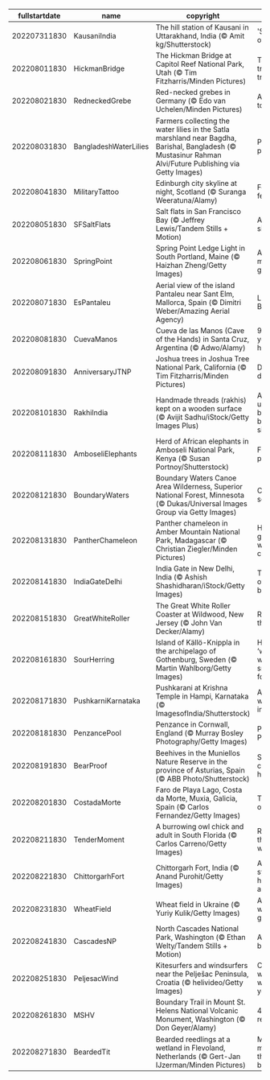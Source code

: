 |fullstartdate|name|copyright|title|image|
|--|--|--|--|--|
202207311830|KausaniIndia|The hill station of Kausani in Uttarakhand, India (© Amit kg/Shutterstock)|'Switzerland of India'|![](/en-IN/2022/08/202207311830KausaniIndia.jpg)|
202208011830|HickmanBridge|The Hickman Bridge at Capitol Reef National Park, Utah (© Tim Fitzharris/Minden Pictures)|Take the trail more travelled by|![](/en-IN/2022/08/202208011830HickmanBridge.jpg)|
202208021830|RedneckedGrebe|Red-necked grebes in Germany (© Edo van Uchelen/Minden Pictures)|A little bird told me...|![](/en-IN/2022/08/202208021830RedneckedGrebe.jpg)|
202208031830|BangladeshWaterLilies|Farmers collecting the water lilies in the Satla marshland near Bagdha, Barishal, Bangladesh (© Mustasinur Rahman Alvi/Future Publishing via Getty Images)|Pastel perfection|![](/en-IN/2022/08/202208031830BangladeshWaterLilies.jpg)|
202208041830|MilitaryTattoo|Edinburgh city skyline at night, Scotland (© Suranga Weeratuna/Alamy)|Festival fever|![](/en-IN/2022/08/202208041830MilitaryTattoo.jpg)|
202208051830|SFSaltFlats|Salt flats in San Francisco Bay (© Jeffrey Lewis/Tandem Stills + Motion)|A salty situation|![](/en-IN/2022/08/202208051830SFSaltFlats.jpg)|
202208061830|SpringPoint|Spring Point Ledge Light in South Portland, Maine (© Haizhan Zheng/Getty Images)|A small but mighty guardian|![](/en-IN/2022/08/202208061830SpringPoint.jpg)|
202208071830|EsPantaleu|Aerial view of the island Pantaleu near Sant Elm, Mallorca, Spain (© Dimitri Weber/Amazing Aerial Agency)|Little Island, Big Sea|![](/en-IN/2022/08/202208071830EsPantaleu.jpg)|
202208081830|CuevaManos|Cueva de las Manos (Cave of the Hands) in Santa Cruz, Argentina (© Adwo/Alamy)|9,000-year-old handprints|![](/en-IN/2022/08/202208081830CuevaManos.jpg)|
202208091830|AnniversaryJTNP|Joshua trees in Joshua Tree National Park, California (© Tim Fitzharris/Minden Pictures)|Desert daggers?|![](/en-IN/2022/08/202208091830AnniversaryJTNP.jpg)|
202208101830|RakhiIndia|Handmade threads (rakhis) kept on a wooden surface (© Avijit Sadhu/iStock/Getty Images Plus)|An unbreakable bond between siblings|![](/en-IN/2022/08/202208101830RakhiIndia.jpg)|
202208111830|AmboseliElephants|Herd of African elephants in Amboseli National Park, Kenya (© Susan Portnoy/Shutterstock)|Family on parade|![](/en-IN/2022/08/202208111830AmboseliElephants.jpg)|
202208121830|BoundaryWaters|Boundary Waters Canoe Area Wilderness, Superior National Forest, Minnesota (© Dukas/Universal Images Group via Getty Images)|Canoeing in solitude|![](/en-IN/2022/08/202208121830BoundaryWaters.jpg)|
202208131830|PantherChameleon|Panther chameleon in Amber Mountain National Park, Madagascar (© Christian Ziegler/Minden Pictures)|Hide-and-go-seek world champion|![](/en-IN/2022/08/202208131830PantherChameleon.jpg)|
202208141830|IndiaGateDelhi|India Gate in New Delhi, India (© Ashish Shashidharan/iStock/Getty Images)|The dawn of a new beginning|![](/en-IN/2022/08/202208141830IndiaGateDelhi.jpg)|
202208151830|GreatWhiteRoller|The Great White Roller Coaster at Wildwood, New Jersey (© John Van Decker/Alamy)|Ready for a thrill ride|![](/en-IN/2022/08/202208151830GreatWhiteRoller.jpg)|
202208161830|SourHerring|Island of Källö-Knippla in the archipelago of Gothenburg, Sweden (© Martin Wahlborg/Getty Images)|Home of the ‘world’s worst smelling food’?|![](/en-IN/2022/08/202208161830SourHerring.jpg)|
202208171830|PushkarniKarnataka|Pushkarani at Krishna Temple in Hampi, Karnataka (© ImagesofIndia/Shutterstock)|A sacred water tank in Hampi|![](/en-IN/2022/08/202208171830PushkarniKarnataka.jpg)|
202208181830|PenzancePool|Penzance in Cornwall, England (© Murray Bosley Photography/Getty Images)|Panoramic Penzance|![](/en-IN/2022/08/202208181830PenzancePool.jpg)|
202208191830|BearProof|Beehives in the Muniellos Nature Reserve in the province of Asturias, Spain (© ABB Photo/Shutterstock)|Saving and celebrating honey bees|![](/en-IN/2022/08/202208191830BearProof.jpg)|
202208201830|CostadaMorte|Faro de Playa Lago, Costa da Morte, Muxia, Galicia, Spain (© Carlos Fernandez/Getty Images)|The Coast of Death|![](/en-IN/2022/08/202208201830CostadaMorte.jpg)|
202208211830|TenderMoment|A burrowing owl chick and adult in South Florida (© Carlos Carreno/Getty Images)|Rebels of the owl world|![](/en-IN/2022/08/202208211830TenderMoment.jpg)|
202208221830|ChittorgarhFort|Chittorgarh Fort, India (© Anand Purohit/Getty Images)|A true symbol of heritage and royalty|![](/en-IN/2022/08/202208221830ChittorgarhFort.jpg)|
202208231830|WheatField|Wheat field in Ukraine (© Yuriy Kulik/Getty Images)|Amber waves of grain|![](/en-IN/2022/08/202208231830WheatField.jpg)|
202208241830|CascadesNP|North Cascades National Park, Washington (© Ethan Welty/Tandem Stills + Motion)|America’s backyard|![](/en-IN/2022/08/202208241830CascadesNP.jpg)|
202208251830|PeljesacWind|Kitesurfers and windsurfers near the Pelješac Peninsula, Croatia (© helivideo/Getty Images)|Combine wind and water, and you’ll get...|![](/en-IN/2022/08/202208251830PeljesacWind.jpg)|
202208261830|MSHV|Boundary Trail in Mount St. Helens National Volcanic Monument, Washington (© Don Geyer/Alamy)|40 years of recovery|![](/en-IN/2022/08/202208261830MSHV.jpg)|
202208271830|BeardedTit|Bearded reedlings at a wetland in Flevoland, Netherlands (© Gert-Jan IJzerman/Minden Pictures)|More of a moustache than a beard?|![](/en-IN/2022/08/202208271830BeardedTit.jpg)|
